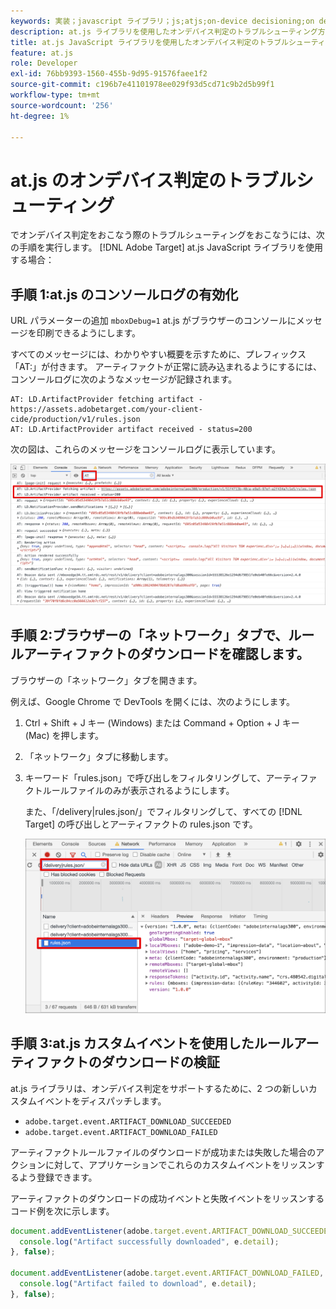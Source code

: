 ```yaml
---
keywords: 実装；javascript ライブラリ；js;atjs;on-device decisioning;on device decisioning;at.js;on-device;on-device；デバイス；トラブルシューティング；トラブルシューティング
description: at.js ライブラリを使用したオンデバイス判定のトラブルシューティング方法について説明します。
title: at.js JavaScript ライブラリを使用したオンデバイス判定のトラブルシューティング方法を教えてください。
feature: at.js
role: Developer
exl-id: 76bb9393-1560-455b-9d95-91576faee1f2
source-git-commit: c196b7e41101978ee029f93d5cd71c9b2d5b99f1
workflow-type: tm+mt
source-wordcount: '256'
ht-degree: 1%

---
```


# at.js のオンデバイス判定のトラブルシューティング

でオンデバイス判定をおこなう際のトラブルシューティングをおこなうには、次の手順を実行します。 [!DNL Adobe Target] at.js JavaScript ライブラリを使用する場合：

## 手順 1:at.js のコンソールログの有効化

URL パラメーターの追加 `mboxDebug=1` at.js がブラウザーのコンソールにメッセージを印刷できるようにします。

すべてのメッセージには、わかりやすい概要を示すために、プレフィックス「AT:」が付きます。 アーティファクトが正常に読み込まれるようにするには、コンソールログに次のようなメッセージが記録されます。

```
AT: LD.ArtifactProvider fetching artifact - https://assets.adobetarget.com/your-client-cide/production/v1/rules.json
AT: LD.ArtifactProvider artifact received - status=200
```

次の図は、これらのメッセージをコンソールログに表示しています。

![アーティファクトメッセージを含むコンソールログ](/help/main/c-implementing-target/c-implementing-target-for-client-side-web/on-device-decisioning/assets/browser-console.png)

## 手順 2:ブラウザーの「ネットワーク」タブで、ルールアーティファクトのダウンロードを確認します。

ブラウザーの「ネットワーク」タブを開きます。

例えば、Google Chrome で DevTools を開くには、次のようにします。

1. Ctrl + Shift + J キー (Windows) または Command + Option + J キー (Mac) を押します。
1. 「ネットワーク」タブに移動します。
1. キーワード「rules.json」で呼び出しをフィルタリングして、アーティファクトルールファイルのみが表示されるようにします。

   また、「/delivery|rules.json/」でフィルタリングして、すべての [!DNL Target] の呼び出しとアーティファクトの rules.json です。

   ![Google Chrome の「ネットワーク」タブ](/help/main/c-implementing-target/c-implementing-target-for-client-side-web/on-device-decisioning/assets/rule-json.png)

## 手順 3:at.js カスタムイベントを使用したルールアーティファクトのダウンロードの検証

at.js ライブラリは、オンデバイス判定をサポートするために、2 つの新しいカスタムイベントをディスパッチします。

* `adobe.target.event.ARTIFACT_DOWNLOAD_SUCCEEDED`
* `adobe.target.event.ARTIFACT_DOWNLOAD_FAILED`

アーティファクトルールファイルのダウンロードが成功または失敗した場合のアクションに対して、アプリケーションでこれらのカスタムイベントをリッスンするよう登録できます。

アーティファクトのダウンロードの成功イベントと失敗イベントをリッスンするコード例を次に示します。

```javascript
document.addEventListener(adobe.target.event.ARTIFACT_DOWNLOAD_SUCCEEDED, function(e) { 
  console.log("Artifact successfully downloaded", e.detail);
}, false);

document.addEventListener(adobe.target.event.ARTIFACT_DOWNLOAD_FAILED, function(e) { 
  console.log("Artifact failed to download", e.detail);
}, false);
```

